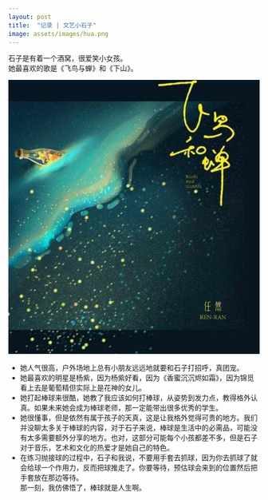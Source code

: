 ```yaml
---
layout: post
title:  "记录 | 文艺小石子"
image: assets/images/hua.png
---
```


石子是有着一个酒窝，很爱笑小女孩。  
她最喜欢的歌是《飞鸟与蝉》和《下山》。  

![dbq](../assets/images/fnhc.png)  

- 她人气很高，户外场地上总有小朋友远远地就要和石子打招呼，真团宠。  
- 她最喜欢的明星是杨紫，因为杨紫好看，因为《香蜜沉沉烬如霜》，因为锦觅看上去是葡萄精但实际上是花神的女儿。  
- 她打起棒球来很酷，她教了我应该如何打棒球，从姿势到发力点，教得格外认真。如果未来她会成为棒球老师，那一定能带出很多优秀的学生。  
- 她很懂事，但是依然有属于孩子的天真，这是让我格外觉得可贵的地方。我们并没聊太多关于棒球的内容，对于石子来说，棒球是生活中的必需品，可能没有太多需要额外分享的地方。也对，这部分可能每个小孩都差不多，但是石子对于音乐，艺术和文化的热爱才是她自己的特色。  
- 在练习抛接球的过程中，石子和我说，不要用手套去抓球，因为你去抓球了就会给球一个作用力，反而把球推走了。你要等待，预估球会来到的位置然后把手套放在那边等待。  
那一刻，我仿佛悟了，棒球就是人生啊。  
